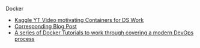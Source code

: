 Docker

- [Kaggle YT Video motivating Containers for DS Work](https://www.youtube.com/watch?v=cYavmPa3aFQ&t=91s)
- [Corresponding Blog Post](http://blog.kaggle.com/2016/02/05/how-to-get-started-with-data-science-in-containers/)
- [A series of Docker Tutorials to work through covering a modern DevOps process](https://github.com/docker/dceu_tutorials)
